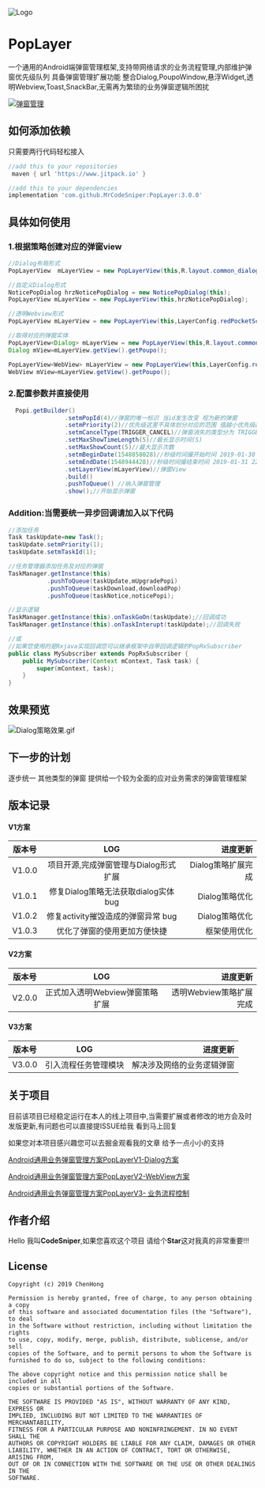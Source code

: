![Logo](https://upload-images.jianshu.io/upload_images/2634235-432fb23ebcdb3086.jpg?imageMogr2/auto-orient/strip%7CimageView2/2/w/1240)


# PopLayer
一个通用的Android端弹窗管理框架,支持带网络请求的业务流程管理,内部维护弹窗优先级队列 具备弹窗管理扩展功能 整合Dialog,PoupoWindow,悬浮Widget,透明Webview,Toast,SnackBar,无需再为繁琐的业务弹窗逻辑所困扰

 <a href="http://www.apache.org/licenses/LICENSE-2.0">
    <img src="http://img.shields.io/badge/PopLayer-v3.0.0-blue.svg?style=flat-square" alt="弹窗管理" />
  </a>
 
## 如何添加依赖

只需要两行代码轻松接入

```groovy
//add this to your repositories
 maven { url 'https://www.jitpack.io' }

//add this to your dependencies
implementation 'com.github.MrCodeSniper:PopLayer:3.0.0'
```

## 具体如何使用


### 1.根据策略创建对应的弹窗view

```java
//Dialog布局形式
PopLayerView  mLayerView = new PopLayerView(this,R.layout.common_dialog_upgrade_app);

//自定义Dialog形式
NoticePopDialog hrzNoticePopDialog = new NoticePopDialog(this);
PopLayerView mLayerView = new PopLayerView(this,hrzNoticePopDialog);

//透明Webview形式
PopLayerView mLayerView = new PopLayerView(this,LayerConfig.redPocketScheme);

//取得对应的弹窗实体
PopLayerView<Dialog> mLayerView = new PopLayerView(this,R.layout.common_popview_frame2);
Dialog mView=mLayerView.getView().getPoupo();

PopLayerView<WebView> mLayerView = new PopLayerView(this,LayerConfig.redPocketScheme);
WebView mView=mLayerView.getView().getPoupo();
```

### 2.配置参数并直接使用

```java
  Popi.getBuilder()
                .setmPopId(4)//弹窗的唯一标识 当id发生改变 视为新的弹窗
                .setmPriority(2)//优先级这里不具体划分对应的范围 值越小优先级越高
                .setmCancelType(TRIGGER_CANCEL)//弹窗消失的类型分为 TRIGGER_CANCEL(触摸消失) COUNTDOWN_CANCEL (延时消失)
                .setMaxShowTimeLength(5)//最长显示时间(S)
                .setMaxShowCount(5)//最大显示次数
                .setmBeginDate(1548858028)//秒级时间撮开始时间 2019-01-30 22:20:28
                .setmEndDate(1548944428)//秒级时间撮结束时间 2019-01-31 22:20:28
                .setLayerView(mLayerView)//弹窗View
                .build()
                .pushToQueue() //纳入弹窗管理
                .show();//开始显示弹窗
```



### Addition:当需要统一异步回调请加入以下代码

```java
//添加任务
Task taskUpdate=new Task();
taskUpdate.setmPriority(1);
taskUpdate.setmTaskId(1);

//任务管理器添加任务及对应的弹窗
TaskManager.getInstance(this)
           .pushToQueue(taskUpdate,mUpgradePopi)
           .pushToQueue(taskDownload,downloadPop)
           .pushToQueue(taskNotice,noticePopi);

//显示逻辑
TaskManager.getInstance(this).onTaskGoOn(taskUpdate);//回调成功
TaskManager.getInstance(this).onTaskInterupt(taskUpdate);//回调失败

//或
//如果您使用的是Rxjava实现回调您可以继承框架中自带回调逻辑的PopRxSubscriber
public class MySubscriber extends PopRxSubscriber {
    public MySubscriber(Context mContext, Task task) {
        super(mContext, task);
    }
}
```

## 效果预览

![Dialog策略效果.gif](https://upload-images.jianshu.io/upload_images/2634235-a3543b9ab3815427.gif?imageMogr2/auto-orient/strip)

## 下一步的计划

逐步统一 其他类型的弹窗 提供给一个较为全面的应对业务需求的弹窗管理框架

## 版本记录


#### V1方案

版本号|LOG|进度更新
--|:--:|--:
V1.0.0|项目开源,完成弹窗管理与Dialog形式扩展|Dialog策略扩展完成
V1.0.1|修复Dialog策略无法获取dialog实体bug|Dialog策略优化
V1.0.2|修复activity摧毁造成的弹窗异常 bug|Dialog策略优化
V1.0.3|优化了弹窗的使用更加方便快捷|框架使用优化

#### V2方案

版本号|LOG|进度更新
--|:--:|--:
V2.0.0|正式加入透明Webview弹窗策略扩展|透明Webview策略扩展完成

#### V3方案

版本号|LOG|进度更新
--|:--:|--:
V3.0.0|引入流程任务管理模块|解决涉及网络的业务逻辑弹窗

## 关于项目

目前该项目已经稳定运行在本人的线上项目中,当需要扩展或者修改的地方会及时发版更新,有问题也可以直接提ISSUE给我 看到马上回复

如果您对本项目感兴趣您可以去掘金观看我的文章 给予一点小小的支持

[Android通用业务弹窗管理方案PopLayerV1-Dialog方案](https://juejin.im/post/5c51da126fb9a04a006f6da0)

[Android通用业务弹窗管理方案PopLayerV2-WebView方案](https://juejin.im/post/5c56acb851882562eb50d564)

[Android通用业务弹窗管理方案PopLayerV3- 业务流程控制](https://juejin.im/post/5c961f585188252da05f4b08)

## 作者介绍

Hello 我叫**CodeSniper**,如果您喜欢这个项目 请给个**Star**这对我真的非常重要!!!

## License

```
Copyright (c) 2019 ChenHong

Permission is hereby granted, free of charge, to any person obtaining a copy
of this software and associated documentation files (the "Software"), to deal
in the Software without restriction, including without limitation the rights
to use, copy, modify, merge, publish, distribute, sublicense, and/or sell
copies of the Software, and to permit persons to whom the Software is
furnished to do so, subject to the following conditions:

The above copyright notice and this permission notice shall be included in all
copies or substantial portions of the Software.

THE SOFTWARE IS PROVIDED "AS IS", WITHOUT WARRANTY OF ANY KIND, EXPRESS OR
IMPLIED, INCLUDING BUT NOT LIMITED TO THE WARRANTIES OF MERCHANTABILITY,
FITNESS FOR A PARTICULAR PURPOSE AND NONINFRINGEMENT. IN NO EVENT SHALL THE
AUTHORS OR COPYRIGHT HOLDERS BE LIABLE FOR ANY CLAIM, DAMAGES OR OTHER
LIABILITY, WHETHER IN AN ACTION OF CONTRACT, TORT OR OTHERWISE, ARISING FROM,
OUT OF OR IN CONNECTION WITH THE SOFTWARE OR THE USE OR OTHER DEALINGS IN THE
SOFTWARE.
```